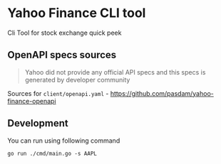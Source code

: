 # Yahoo Finance CLI tool
Cli Tool for stock exchange quick peek

## OpenAPI specs sources
> Yahoo did not provide any official API specs and this specs is generated by developer community

Sources for `client/openapi.yaml` - https://github.com/pasdam/yahoo-finance-openapi

## Development

You can run using following command
```code
go run ./cmd/main.go -s AAPL
```
